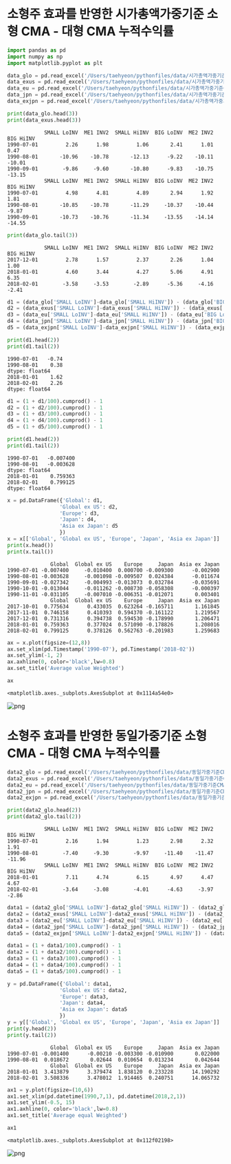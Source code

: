 
# 소형주 효과를 반영한 시가총액가중기준 소형 CMA - 대형 CMA 누적수익률


```python
import pandas as pd
import numpy as np
import matplotlib.pyplot as plt
```


```python
data_glo = pd.read_excel('/Users/taehyeon/pythonfiles/data/시가총액가중기준CMA.xlsx', sheet_name=0,index_col=0)
data_exus = pd.read_excel('/Users/taehyeon/pythonfiles/data/시가총액가중기준CMA.xlsx', sheet_name=1,index_col=0)
data_eu = pd.read_excel('/Users/taehyeon/pythonfiles/data/시가총액가중기준CMA.xlsx', sheet_name=2,index_col=0)
data_jpn = pd.read_excel('/Users/taehyeon/pythonfiles/data/시가총액가중기준CMA.xlsx', sheet_name=3,index_col=0)
data_exjpn = pd.read_excel('/Users/taehyeon/pythonfiles/data/시가총액가중기준CMA.xlsx', sheet_name=4,index_col=0)
```


```python
print(data_glo.head(3))
print(data_exus.head(3))
```

                SMALL LoINV  ME1 INV2  SMALL HiINV  BIG LoINV  ME2 INV2  BIG HiINV
    1990-07-01         2.26      1.98         1.06       2.41      1.01       0.47
    1990-08-01       -10.96    -10.78       -12.13      -9.22    -10.11     -10.01
    1990-09-01        -9.86     -9.60       -10.80      -9.83    -10.75     -13.15
                SMALL LoINV  ME1 INV2  SMALL HiINV  BIG LoINV  ME2 INV2  BIG HiINV
    1990-07-01         4.98      4.81         4.89       2.94      1.92       1.81
    1990-08-01       -10.85    -10.78       -11.29     -10.37    -10.44      -9.87
    1990-09-01       -10.73    -10.76       -11.34     -13.55    -14.14     -14.55
    


```python
print(data_glo.tail(3))
```

                SMALL LoINV  ME1 INV2  SMALL HiINV  BIG LoINV  ME2 INV2  BIG HiINV
    2017-12-01         2.78      1.57         2.37       2.26      1.04       1.00
    2018-01-01         4.60      3.44         4.27       5.06      4.91       6.35
    2018-02-01        -3.58     -3.53        -2.89      -5.36     -4.16      -2.41
    


```python
d1 = (data_glo['SMALL LoINV']-data_glo['SMALL HiINV']) - (data_glo['BIG LoINV']-data_glo['BIG HiINV'])
d2 = (data_exus['SMALL LoINV']-data_exus['SMALL HiINV']) - (data_exus['BIG LoINV']-data_exus['BIG HiINV'])
d3 = (data_eu['SMALL LoINV']-data_eu['SMALL HiINV']) - (data_eu['BIG LoINV']-data_eu['BIG HiINV'])
d4 = (data_jpn['SMALL LoINV']-data_jpn['SMALL HiINV']) - (data_jpn['BIG LoINV']-data_jpn['BIG HiINV'])
d5 = (data_exjpn['SMALL LoINV']-data_exjpn['SMALL HiINV']) - (data_exjpn['BIG LoINV']-data_exjpn['BIG HiINV'])
```


```python
print(d1.head(2))
print(d1.tail(2))
```

    1990-07-01   -0.74
    1990-08-01    0.38
    dtype: float64
    2018-01-01    1.62
    2018-02-01    2.26
    dtype: float64
    


```python
d1 = (1 + d1/100).cumprod() - 1
d2 = (1 + d2/100).cumprod() - 1
d3 = (1 + d3/100).cumprod() - 1
d4 = (1 + d4/100).cumprod() - 1
d5 = (1 + d5/100).cumprod() - 1
```


```python
print(d1.head(2))
print(d1.tail(2))
```

    1990-07-01   -0.007400
    1990-08-01   -0.003628
    dtype: float64
    2018-01-01    0.759363
    2018-02-01    0.799125
    dtype: float64
    


```python
x = pd.DataFrame({'Global': d1,
                 'Global ex US': d2,
                 'Europe': d3,
                 'Japan': d4,
                 'Asia ex Japan': d5
                 })
x = x[['Global', 'Global ex US', 'Europe', 'Japan', 'Asia ex Japan']]
print(x.head())
print(x.tail())
```

                  Global  Global ex US    Europe     Japan  Asia ex Japan
    1990-07-01 -0.007400     -0.010400  0.000700 -0.009300      -0.002900
    1990-08-01 -0.003628     -0.001098 -0.009507  0.024384      -0.011674
    1990-09-01 -0.027342     -0.004993 -0.013073  0.032784      -0.035691
    1990-10-01 -0.013044     -0.011262 -0.008730 -0.058308      -0.000397
    1990-11-01 -0.031105     -0.007010 -0.006351 -0.012071       0.003401
                  Global  Global ex US    Europe     Japan  Asia ex Japan
    2017-10-01  0.775634      0.433035  0.623264 -0.165711       1.161845
    2017-11-01  0.746158      0.410393  0.594370 -0.161122       1.219567
    2017-12-01  0.731316      0.394738  0.594530 -0.178990       1.206471
    2018-01-01  0.759363      0.377024  0.571090 -0.178826       1.208016
    2018-02-01  0.799125      0.378126  0.562763 -0.201983       1.259683
    


```python
ax = x.plot(figsize=(12,8))
ax.set_xlim(pd.Timestamp('1990-07'), pd.Timestamp('2018-02'))
ax.set_ylim(-1, 2)
ax.axhline(0, color='black',lw=0.8)
ax.set_title('Average value Weighted')

ax
```




    <matplotlib.axes._subplots.AxesSubplot at 0x1114a54e0>




![png](output_10_1.png)


# 소형주 효과를 반영한 동일가중기준 소형 CMA - 대형 CMA 누적수익률


```python
data2_glo = pd.read_excel('/Users/taehyeon/pythonfiles/data/동일가중기준CMA.xlsx', sheet_name=0,index_col=0)
data2_exus = pd.read_excel('/Users/taehyeon/pythonfiles/data/동일가중기준CMA.xlsx', sheet_name=1,index_col=0)
data2_eu = pd.read_excel('/Users/taehyeon/pythonfiles/data/동일가중기준CMA.xlsx', sheet_name=2,index_col=0)
data2_jpn = pd.read_excel('/Users/taehyeon/pythonfiles/data/동일가중기준CMA.xlsx', sheet_name=3,index_col=0)
data2_exjpn = pd.read_excel('/Users/taehyeon/pythonfiles/data/동일가중기준CMA.xlsx', sheet_name=4,index_col=0)
```


```python
print(data2_glo.head(2))
print(data2_glo.tail(2))
```

                SMALL LoINV  ME1 INV2  SMALL HiINV  BIG LoINV  ME2 INV2  BIG HiINV
    1990-07-01         2.16      1.94         1.23       2.98      2.32       1.91
    1990-08-01        -7.40     -9.30        -9.97     -11.40    -11.47     -11.96
                SMALL LoINV  ME1 INV2  SMALL HiINV  BIG LoINV  ME2 INV2  BIG HiINV
    2018-01-01         7.11      4.74         6.15       4.97      4.47       4.67
    2018-02-01        -3.64     -3.08        -4.01      -4.63     -3.97      -2.86
    


```python
data1 = (data2_glo['SMALL LoINV']-data2_glo['SMALL HiINV']) - (data2_glo['BIG LoINV']-data2_glo['BIG HiINV'])
data2 = (data2_exus['SMALL LoINV']-data2_exus['SMALL HiINV']) - (data2_exus['BIG LoINV']-data2_exus['BIG HiINV'])
data3 = (data2_eu['SMALL LoINV']-data2_eu['SMALL HiINV']) - (data2_eu['BIG LoINV']-data2_eu['BIG HiINV'])
data4 = (data2_jpn['SMALL LoINV']-data2_jpn['SMALL HiINV']) - (data2_jpn['BIG LoINV']-data2_jpn['BIG HiINV'])
data5 = (data2_exjpn['SMALL LoINV']-data2_exjpn['SMALL HiINV']) - (data2_exjpn['BIG LoINV']-data2_exjpn['BIG HiINV'])
```


```python
data1 = (1 + data1/100).cumprod() - 1
data2 = (1 + data2/100).cumprod() - 1
data3 = (1 + data3/100).cumprod() - 1
data4 = (1 + data4/100).cumprod() - 1
data5 = (1 + data5/100).cumprod() - 1
```


```python
y = pd.DataFrame({'Global': data1,
                 'Global ex US': data2,
                 'Europe': data3,
                 'Japan': data4,
                 'Asia ex Japan': data5
                 })
y = y[['Global', 'Global ex US', 'Europe', 'Japan', 'Asia ex Japan']]
print(y.head(2))
print(y.tail(2))
```

                  Global  Global ex US    Europe     Japan  Asia ex Japan
    1990-07-01 -0.001400      -0.00210 -0.003300 -0.010900       0.022000
    1990-08-01  0.018672       0.02644  0.010654  0.013234       0.042644
                  Global  Global ex US    Europe     Japan  Asia ex Japan
    2018-01-01  3.413879      3.379474  1.838120  0.233228      14.190292
    2018-02-01  3.508336      3.478012  1.914465  0.240751      14.065732
    


```python
ax1 = y.plot(figsize=(10,6))
ax1.set_xlim(pd.datetime(1990,7,1), pd.datetime(2018,2,1))
ax1.set_ylim(-0.5, 15)
ax1.axhline(0, color='black',lw=0.8)
ax1.set_title('Average equal Weighted')

ax1
```




    <matplotlib.axes._subplots.AxesSubplot at 0x112f02198>




![png](output_17_1.png)

